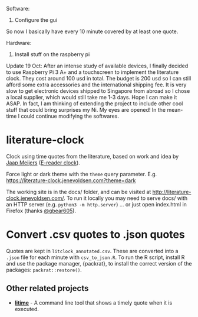 Software:
1. Configure the gui

So now I basically have every 10 minute covered by at least one quote.

Hardware:
1. Install stuff on the raspberry pi

Update 19 Oct:
After an intense study of available devices, I finally decided to use Raspberry Pi 3 A+ and a touchscreen to implement the literature clock. They cost around 100 usd in total. The budget is 200 usd so I can still afford some extra accessories and the international shipping fee. It is very slow to get electronic devices shipped to Singapore from abroad so I chose a local supplier, which would still take me 1-3 days. Hope I can make it ASAP. In fact, I am thinking of extending the project to include other cool stuff that could bring surprises my Ni. My eyes are opened!
In the mean-time I could continue modifying the softwares.

# literature-clock
Clock using time quotes from the literature, based on work and idea by
        [Jaap Meijers](http://www.eerlijkemedia.nl/) ([E-reader clock](https://www.instructables.com/id/Literary-Clock-Made-From-E-reader/)).

Force light or dark theme with the `theme` query parameter. E.g. https://literature-clock.jenevoldsen.com?theme=dark

The working site is in the docs/ folder, and can be visited at http://literature-clock.jenevoldsen.com/. To run it locally you may need to serve docs/ with an HTTP server (e.g. `python3 -m http.server`) ... or just open index.html in Firefox (thanks [@gbear605](https://github.com/gbear605)).



# Convert .csv quotes to .json quotes

Quotes are kept in `litclock_annotated.csv`. These are converted into a `.json` file for each minute with `csv_to_json.R`. To run the R script, install R and use the package manager, {packrat}, to install the correct version of the packages: `packrat::restore()`.

## Other related projects

- **[litime](https://github.com/ikornaselur/litime)** - A command line tool that shows a timely quote when it is executed.
